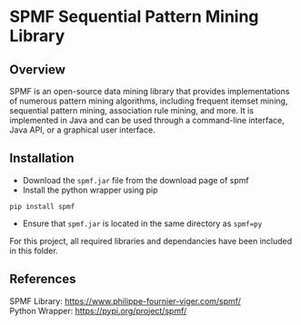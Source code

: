 # SPMF Sequential Pattern Mining Library

## Overview
SPMF is an open-source data mining library that provides implementations of numerous pattern mining algorithms, including frequent itemset mining, sequential pattern mining, association rule mining, and more. It is implemented in Java and can be used through a command-line interface, Java API, or a graphical user interface.

## Installation
* Download the `spmf.jar` file from the download page of spmf
* Install the python wrapper using pip
```
pip install spmf
```
* Ensure that `spmf.jar` is located in the same directory as `spmf=py`

For this project, all required libraries and dependancies have been included in this folder.

## References
SPMF Library: https://www.philippe-fournier-viger.com/spmf/     
Python Wrapper: https://pypi.org/project/spmf/